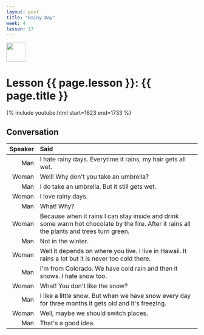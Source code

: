 ```yaml
---
layout: post
title: "Rainy Day"
week: 4
lesson: 17
---
```


<a href="/"><img src="/assets/logo.svg" width="50"></a>

# Lesson {{ page.lesson }}: {{ page.title }}

{% include youtube.html start=1623 end=1733 %}

## Conversation

Speaker | Said
---: | :---
Man | I hate rainy days. Everytime it rains, my hair gets all wet.
Woman | Well! Why don't you take an umbrella?
Man | I do take an umbrella. But it still gets wet.
Woman | I love rainy days.
Man | What! Why?
Woman | Because when it rains I can stay inside and drink some warm hot chocolate by the fire. After it rains all the plants and trees turn green.
Man | Not in the winter.
Woman | Well it depends on where you live. I live in Hawaii. It rains a lot but it is never too cold there.
Man | I'm from Colorado. We have cold rain and then it snows. I hate snow too.
Woman | What! You don't like the snow?
Man | I like a little snow. But when we have snow every day for three months it gets old and it's freezing.
Woman | Well, maybe we should switch places.
Man | That's a good idea.

